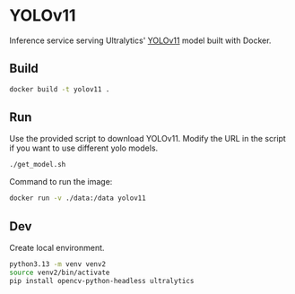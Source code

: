 # YOLOv11

Inference service serving Ultralytics' [YOLOv11](https://docs.ultralytics.com/models/yolo11/) model built with Docker.

## Build

```bash
docker build -t yolov11 .
```

## Run

Use the provided script to download YOLOv11. Modify the URL in the script if you want to use different yolo models.

```bash
./get_model.sh
```

Command to run the image:

```bash
docker run -v ./data:/data yolov11
```

## Dev

Create local environment.

```bash
python3.13 -m venv venv2
source venv2/bin/activate
pip install opencv-python-headless ultralytics
```

